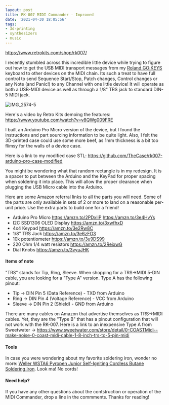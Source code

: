 ```yaml
---
layout: post
title: RK-007 MIDI Commander - Improved
date: '2021-04-30 18:05:56'
tags:
- 3d-printing
- synthesizers
- music
---
```


https://www.retrokits.com/shop/rk007/

I recently stumbled across this incredible little device while trying to figure out how to get the USB MIDI transport messages from my [Roland GO\:KEYS](https://amzn.to/2PFm8Uk) keyboard to other devices on the MIDI chain. Its such a treat to have full control to send Sequence Start/Stop, Patch changes, Control changes or any Note (and Panic!) to any Channel with one little device!  It will operate as both a USB-MIDI device as well as through a 1/8" TRS jack to standard DIN-5 MIDI jack.

![IMG_2574-5](https://res.cloudinary.com/thecase/image/upload/q_auto:good/IMG_2574-5.jpg)

Here's a video by Retro Kits demoing the features: https://www.youtube.com/watch?v=v8QWg009FRE

I built an Arduino Pro Micro version of the device, but I found the instructions and part sourcing information to be quite light. Also, I felt the 3D-printed case could use some more beef, as 1mm thickness is a bit too flimsy for the walls of a device case.

Here is a link to my modified case STL: https://github.com/TheCase/rk007-arduino-pro-case-modified

You might be wondering what that random rectangle is in my redesign.  It is a spacer to put between the Arduino and the KeyPad for proper spacing when soldering it into place.  This will allow the proper clearance when plugging the USB Micro cable into the Arduino.

Here are some Amazon referral links to all the parts you will need.  Some of the parts are only available in sets of 2 or more to land on a reasonable per-unit price.  Use the extra parts to build one for a friend!

- Arduino Pro Micro https://amzn.to/2PDxIiP https://amzn.to/3e4HvYs
- I2C SSD1306 OLED Display https://amzn.to/3xwfhxD
- 4x4 Keypad https://amzn.to/3e2Rw8C
- 1/8" TRS Jack https://amzn.to/3e6zFO3
- 10k potentiometer https://amzn.to/3u9DS99
- 220 Ohm 1/4 watt resistors https://amzn.to/2ReixwG
- Dial Knobs https://amzn.to/3vyuJHK


#### Items of note

"TRS" stands for Tip, Ring, Sleeve. When shopping for a TRS->MIDI 5-DIN cable, you are looking for a "Type A" version.  Type A has the following pinout:

- Tip -> DIN Pin 5 (Data Reference) - TXD from Arduino 
- Ring -> DIN Pin 4 (Voltage Reference) - VCC from Arduino
- Sleeve -> DIN Pin 2 (Shield) - GND from Arduino

There are many cables on Amazon that advertise themselves as TRS->MIDI cables.  Yet, they are the "Type B" that has a pinout configuration that will not work with the RK-007.  Here is a link to an inexpensive Type A from Sweetwater -> https://www.sweetwater.com/store/detail/0-COASTMidi--make-noise-0-coast-midi-cable-1-8-inch-trs-to-5-pin-midi

#### Tools

In case you were wondering about my favorite soldering iron, wonder no more: [Weller WSTA6 Pyropen Junior Self-Igniting Cordless Butane Soldering Iron](https://amzn.to/3u8x7og).  Look ma!  No cords!

#### Need help?

If you have any other questions about the contstruction or operation of the MIDI Commander, drop a line in the commments.  Thanks for reading!
